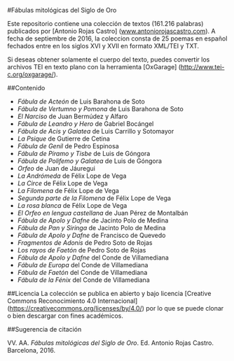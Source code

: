
#Fábulas mitológicas del Siglo de Oro

Este repositorio contiene una colección de textos (161.216 palabras) publicados por [Antonio Rojas Castro] (www.antoniorojascastro.com). A fecha de septiembre de 2016, la coleccion consta de 25 poemas en español fechados entre en los siglos XVI y XVII en formato XML/TEI y TXT. 

Si deseas obtener solamente el cuerpo del texto, puedes convertir los archivos TEI en texto plano con la herramienta [OxGarage] (http://www.tei-c.org/oxgarage/).

##Contenido

* *Fábula de Acteón* de Luis Barahona de Soto
* *Fábula de Vertumno y Pomona* de Luis Barahona de Soto
* *El Narciso* de Juan Bermúdez y Alfaro
* *Fábula de Leandro y Hero* de Gabriel Bocángel
* *Fábula de Acis y Galatea* de Luis Carrillo y Sotomayor
* *La Psique* de Gutierre de Cetina
* *Fábula de Genil* de Pedro Espinosa
* *Fábula de Píramo y Tisbe* de Luis de Góngora
* *Fábula de Polifemo y Galatea* de Luis de Góngora
* *Orfeo* de Juan de Jáuregui
* *La Andrómeda* de Félix Lope de Vega
* *La Circe* de Félix Lope de Vega
* *La Filomena* de Félix Lope de Vega
* *Segunda parte de la Filomena* de Félix Lope de Vega
* *La rosa blanca* de Félix Lope de Vega
* *El Orfeo en lengua castellana* de Juan Pérez de Montalbán
* *Fábula de Apolo y Dafne* de Jacinto Polo de Medina
* *Fábula de Pan y Siringa* de Jacinto Polo de Medina
* *Fábula de Apolo y Dafne* de Francisco de Quevedo
* *Fragmentos de Adonis* de Pedro Soto de Rojas
* *Los rayos de Faetón* de Pedro Soto de Rojas
* *Fábula de Apolo y Dafne* del Conde de Villamediana
* *Fábula de Europa* del Conde de Villamediana
* *Fábula de Faetón* del Conde de Villamediana
* *Fábula de la Fénix* del Conde de Villamediana

##Licencia
La colección se publica en abierto y bajo licencia [Creative Commons Reconocimiento 4.0 Internacional] (https://creativecommons.org/licenses/by/4.0/) por lo que se puede clonar o bien descargar con fines académicos. 

##Sugerencia de citación

VV. AA. *Fábulas mitológicas del Siglo de Oro*. Ed. Antonio Rojas Castro. Barcelona, 2016. 